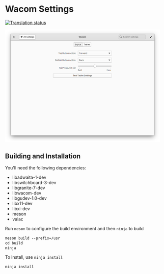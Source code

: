 # Wacom Settings
[![Translation status](https://l10n.elementary.io/widgets/switchboard/-/plug-wacom/svg-badge.svg)](https://l10n.elementary.io/engage/switchboard/?utm_source=widget)

![screenshot](data/screenshot.png?raw=true)

## Building and Installation

You'll need the following dependencies:

* libadwaita-1-dev
* libswitchboard-3-dev
* libgranite-7-dev
* libwacom-dev
* libgudev-1.0-dev
* libx11-dev
* libxi-dev
* meson
* valac

Run `meson` to configure the build environment and then `ninja` to build

    meson build --prefix=/usr
    cd build
    ninja

To install, use `ninja install`

    ninja install
